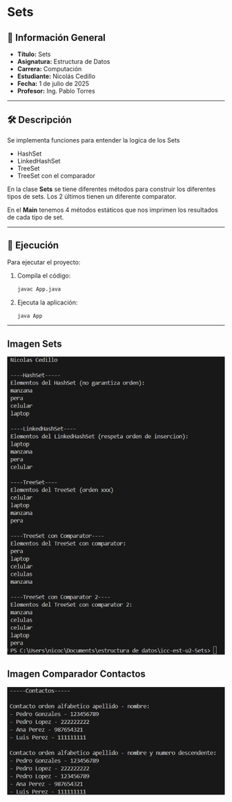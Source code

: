 # Sets

## 📌 Información General

- **Título:** Sets
- **Asignatura:** Estructura de Datos
- **Carrera:** Computación
- **Estudiante:** Nicolás Cedillo
- **Fecha:** 1 de julio de 2025
- **Profesor:** Ing. Pablo Torres

---

## 🛠️ Descripción

Se implementa funciones para entender la logica de los Sets
- HashSet
- LinkedHashSet
- TreeSet
- TreeSet con el comparador

En la clase **Sets** se tiene diferentes métodos para construir los diferentes tipos de sets.
Los 2 últimos tienen un diferente comparator.


En el **Main** tenemos 4 métodos estáticos que nos imprimen los resultados de cada tipo de set.

---

## 🚀 Ejecución

Para ejecutar el proyecto:

1. Compila el código:
    ```bash
    javac App.java
    ```
2. Ejecuta la aplicación:
    ```bash
    java App
    ```

---

## Imagen Sets

![Resultado](./capturas_sets.png)

## Imagen Comparador Contactos

![Resultado](./captura_contactos.png)


